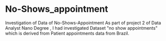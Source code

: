 # No-Shows_appointment
Investigation of Data of No-Shows-Appointment 
As part of project 2 of Data Analyst Nano Degree , I had investigated Dataset "no show appointments" which is derived from Patient appointments data from Brazil. 

